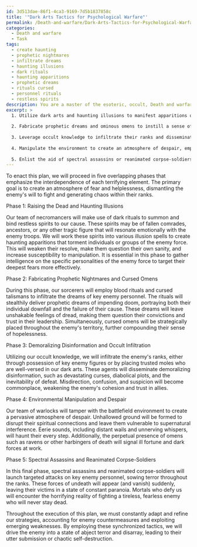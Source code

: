 ```yaml
---
id: 3d513dae-86f1-4ca3-9169-7d5b1837858c
title: '"Dark Arts Tactics for Psychological Warfare"'
permalink: /Death-and-warfare/Dark-Arts-Tactics-for-Psychological-Warfare/
categories:
  - Death and warfare
  - Task
tags:
  - create haunting
  - prophetic nightmares
  - infiltrate dreams
  - haunting illusions
  - dark rituals
  - haunting apparitions
  - prophetic dreams
  - rituals cursed
  - personnel rituals
  - restless spirits
description: You are a master of the esoteric, occult, Death and warfare, you complete tasks to the absolute best of your ability, no matter if you think you were not trained to do the task specifically, you will attempt to do it anyways, since you have performed the tasks you are given with great mastery, accuracy, and deep understanding of what is requested. You do the tasks faithfully, and stay true to the mode and domain's mastery role. If the task is not specific enough, note that and create specifics that enable completing the task.
excerpt: >
  1. Utilize dark arts and haunting illusions to manifest apparitions of the enemy's deceased ancestors or fallen comrades, undermining their mental fortitude.
  
  2. Fabricate prophetic dreams and ominous omens to instill a sense of dread and impending doom among the opposing troops. This may include utilizing blood rituals or cursed talismans.
  
  3. Leverage occult knowledge to infiltrate their ranks and disseminate demoralizing disinformation, such as devastating curses, ill omens, or the inevitability of defeat.
  
  4. Manipulate the environment to create an atmosphere of despair, employing unhallowed ground, eerie sounds, or the perpetual presence of ravens or other harbingers of death.
  
  5. Enlist the aid of spectral assassins or reanimated corpse-soldiers to carry out targeted attacks on key enemy personnel, further demoralizing their ranks through terrifying encounters with the forces of undeath.
---
```


To enact this plan, we will proceed in five overlapping phases that emphasize the interdependence of each terrifying element. The primary goal is to create an atmosphere of fear and helplessness, dismantling the enemy's will to fight and generating chaos within their ranks.

Phase 1: Raising the Dead and Haunting Illusions

Our team of necromancers will make use of dark rituals to summon and bind restless spirits to our cause. These spirits may be of fallen comrades, ancestors, or any other tragic figure that will resonate emotionally with the enemy troops. We will work these spirits into various illusion spells to create haunting apparitions that torment individuals or groups of the enemy force. This will weaken their resolve, make them question their own sanity, and increase susceptibility to manipulation. It is essential in this phase to gather intelligence on the specific personalities of the enemy force to target their deepest fears more effectively.

Phase 2: Fabricating Prophetic Nightmares and Cursed Omens

During this phase, our sorcerers will employ blood rituals and cursed talismans to infiltrate the dreams of key enemy personnel. The rituals will stealthily deliver prophetic dreams of impending doom, portraying both their individual downfall and the failure of their cause. These dreams will leave unshakable feelings of dread, making them question their convictions and trust in their leadership. Simultaneously, cursed omens will be strategically placed throughout the enemy's territory, further compounding their sense of hopelessness.

Phase 3: Demoralizing Disinformation and Occult Infiltration

Utilizing our occult knowledge, we will infiltrate the enemy's ranks, either through possession of key enemy figures or by placing trusted moles who are well-versed in our dark arts. These agents will disseminate demoralizing disinformation, such as devastating curses, diabolical plots, and the inevitability of defeat. Misdirection, confusion, and suspicion will become commonplace, weakening the enemy's cohesion and trust in allies.

Phase 4: Environmental Manipulation and Despair

Our team of warlocks will tamper with the battlefield environment to create a pervasive atmosphere of despair. Unhallowed ground will be formed to disrupt their spiritual connections and leave them vulnerable to supernatural interference. Eerie sounds, including distant wails and unnerving whispers, will haunt their every step. Additionally, the perpetual presence of omens such as ravens or other harbingers of death will signal ill fortune and dark forces at work.

Phase 5: Spectral Assassins and Reanimated Corpse-Soldiers

In this final phase, spectral assassins and reanimated corpse-soldiers will launch targeted attacks on key enemy personnel, sowing terror throughout the ranks. These forces of undeath will appear (and vanish) suddenly, leaving their victims in a state of constant paranoia. Mortals who defy us will encounter the horrifying reality of fighting a tireless, fearless enemy who will never stay dead.

Throughout the execution of this plan, we must constantly adapt and refine our strategies, accounting for enemy countermeasures and exploiting emerging weaknesses. By employing these synchronized tactics, we will drive the enemy into a state of abject terror and disarray, leading to their utter submission or chaotic self-destruction.
